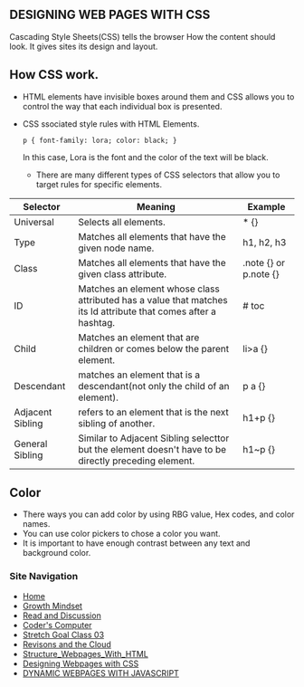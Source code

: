 ## DESIGNING WEB PAGES WITH CSS
Cascading Style Sheets(CSS) tells the browser How the content should look. It gives sites its design and layout. 

## How CSS work. 

- HTML elements have invisible boxes around them and CSS allows you to control the way that each individual box is presented. 
- CSS ssociated style rules with HTML Elements. 
    
    `p {
        font-family: lora;
        color: black;
        }`
  
  In this case, Lora is the font and the color of the text will be black. 
  
  - There are many different types of CSS selectors that allow you to target rules for specific elements. 
  
|  Selector   |     Meaning         |  Example   |
|  ----------- | ------------------- | -------------
|  Universal | Selects all elements. | * {}  |
|  Type  | Matches all elements that have the given node name. | h1, h2, h3  |
|  Class | Matches all elements that have the given class attribute. | .note {} or p.note {}  |
|  ID  | Matches an element whose class attributed has a value that matches its Id attribute that comes after a hashtag.  | # toc |
|  Child| Matches an element that are children or comes below the parent element. | li>a {}  |
|  Descendant  | matches an element that is a descendant(not only the child of an element). | p a {} |
|  Adjacent Sibling  | refers to an element that is the next sibling of another. | h1+p {}  |
|  General Sibling  | Similar to Adjacent Sibling selecttor but the element doesn't have to be directly preceding element.| h1~p {} |
  
## Color 

- There ways you can add color by using RBG value, Hex codes, and color names. 
- You can use color pickers to chose a color you want. 
- It is important to have enough contrast between any text and background color. 


### Site Navigation
- [Home](/README.md)
- [Growth Mindset](/GrowthMindset.md)
- [Read and Discussion](/Discussion.md)
- [Coder's Computer](/Coder'sComputer.md) 
- [Stretch Goal Class 03](/StretchGoalClass03.md)
- [Revisons and the Cloud](/Revisions_And_The_Cloud.md)
- [Structure_Webpages_With_HTML](/STRUCTURE_WEBPAGES_WITH_HTML.md)
- [Designing Webpages with CSS](/DESIGN_WEBPAGES_WITH_CSS.md)
- [DYNAMIC WEBPAGES WITH JAVASCRIPT](/DYNAMIC_WEBPAGES_WITH_JAVASCRIPT.md)
